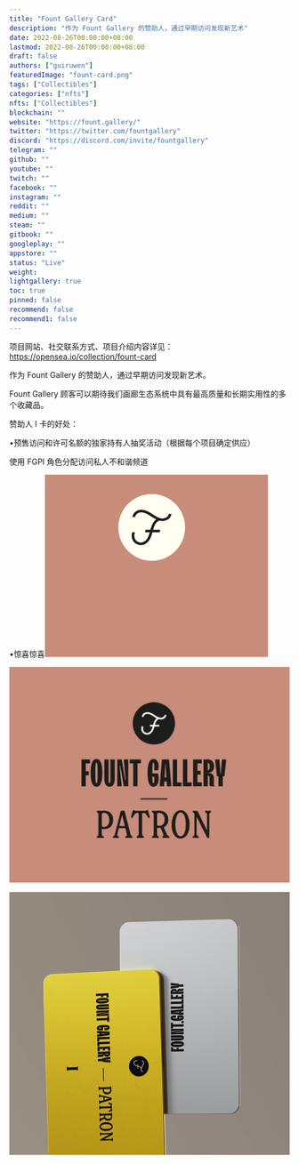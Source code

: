 ```yaml
---
title: "Fount Gallery Card"
description: "作为 Fount Gallery 的赞助人，通过早期访问发现新艺术"
date: 2022-08-26T00:00:00+08:00
lastmod: 2022-08-26T00:00:00+08:00
draft: false
authors: ["guiruwen"]
featuredImage: "fount-card.png"
tags: ["Collectibles"]
categories: ["nfts"]
nfts: ["Collectibles"]
blockchain: ""
website: "https://fount.gallery/"
twitter: "https://twitter.com/fountgallery"
discord: "https://discord.com/invite/fountgallery"
telegram: ""
github: ""
youtube: ""
twitch: ""
facebook: ""
instagram: ""
reddit: ""
medium: ""
steam: ""
gitbook: ""
googleplay: ""
appstore: ""
status: "Live"
weight: 
lightgallery: true
toc: true
pinned: false
recommend: false
recommend1: false
---
```

项目网站、社交联系方式、项目介绍内容详见：https://opensea.io/collection/fount-card



作为 Fount Gallery 的赞助人，通过早期访问发现新艺术。

Fount Gallery 顾客可以期待我们画廊生态系统中具有最高质量和长期实用性的多个收藏品。

赞助人 I 卡的好处：

•预售访问和许可名额的独家持有人抽奖活动（根据每个项目确定供应）

 使用 FGPI 角色分配访问私人不和谐频道

•惊喜惊喜![nft](01.png)

![nft](02.png)

![nft](03.png)